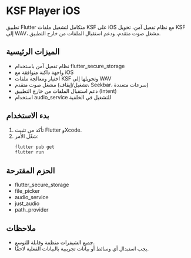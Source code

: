 # KSF Player iOS

تطبيق Flutter متكامل لتشغيل ملفات KSF على iOS مع نظام تفعيل آمن، تحويل KSF إلى WAV، مشغل صوت متقدم، ودعم استقبال الملفات من خارج التطبيق.

## الميزات الرئيسية
- نظام تفعيل آمن باستخدام flutter_secure_storage
- واجهة داكنة متوافقة مع iOS
- اختيار ومعالجة ملفات KSF وتحويلها إلى WAV
- مشغل صوت متقدم (تشغيل/إيقاف، Seekbar، سرعات متعددة)
- دعم استقبال الملفات من خارج التطبيق (Intent)
- استخدام audio_service للتشغيل في الخلفية

## بدء الاستخدام
1. تأكد من تثبيت Flutter وXcode.
2. شغّل الأمر:
   ```bash
   flutter pub get
   flutter run
   ```

## الحزم المقترحة
- flutter_secure_storage
- file_picker
- audio_service
- just_audio
- path_provider

## ملاحظات
- جميع الشيفرات منظمة وقابلة للتوسع.
- يجب استبدال أي وسائط أو بيانات تجريبية بالبيانات الفعلية لاحقًا.
